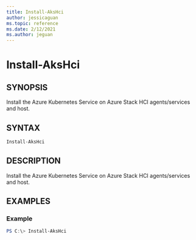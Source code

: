 ```yaml
---
title: Install-AksHci
author: jessicaguan
ms.topic: reference
ms.date: 2/12/2021
ms.author: jeguan
---
```


# Install-AksHci

## SYNOPSIS
Install the Azure Kubernetes Service on Azure Stack HCI agents/services and host.

## SYNTAX

```powershell
Install-AksHci
```

## DESCRIPTION
Install the Azure Kubernetes Service on Azure Stack HCI agents/services and host.

## EXAMPLES

### Example
```powershell
PS C:\> Install-AksHci
```